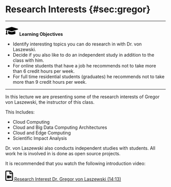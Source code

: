# Research Interests {#sec:gregor}

---

![](images/learning.png) **Learning Objectives**

* Identify interesting topics you can do research in with Dr. von Laszewski.
* Decide if you also like to do an independent study in addition to the class with him.
* For online students that have a job he recommends not to take more than 6 credit hours per week.
* For full time residential students (graduates) he recommends not to take more than 9 credit hours per week.

---

In this lecture we are presenting some of the research interests of
Gregor von Laszewski, the instructor of this class.

This Includes:

* Cloud Computing
* Cloud and Big Data Computing Architectures
* Cloud and Edge Computing
* Scientific Impact Analysis

Dr. von Laszewski also conducts independent studies with students. All
work he is involved in is done as open source projects.

It is recommended that you watch the following introduction video:

[![Video](images/video.png) Research Interest Dr. Gregor von Laszewski
(14:13)](https://www.youtube.com/watch?v=hcN1KvbTN2Y)

